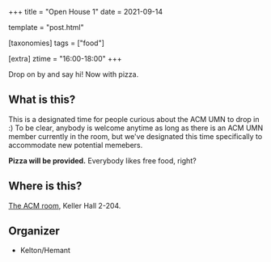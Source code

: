 +++
title = "Open House 1"
date = 2021-09-14

template = "post.html"

[taxonomies]
tags = ["food"]

[extra]
ztime = "16:00-18:00"
+++

Drop on by and say hi! Now with pizza.

<!-- more --> 

## What is this?

This is a designated time for people curious about the ACM UMN to drop
in :) To be clear, anybody is welcome anytime as long as there is an ACM
UMN member currently in the room, but we've designated this time 
specifically to accommodate new potential memebers.

**Pizza will be provided.** Everybody likes free food, right?

## Where is this?

[The ACM room](/room), Keller Hall 2-204.


## Organizer
* Kelton/Hemant


